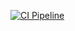 [![CI Pipeline](https://github.com/SayanWD/visit-city/actions/workflows/ci.yml/badge.svg)](https://github.com/SayanWD/visit-city/actions/workflows/ci.yml)